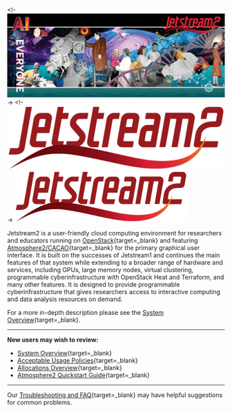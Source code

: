 <!- ![Jetstream2 Panel Art](images/JS2-banner.png) ->
<!- ![Jetstream2 Logo](images/JS2-Logo-Transparent.png) ->
<img src="images/JS2-Logo-Transparent.png" alt="Logo" class="center" width="400"/>


Jetstream2 is a user-friendly cloud computing environment for researchers and educators running on [OpenStack](https://www.openstack.org/){target=_blank} and featuring [Atmosphere2/CACAO](https://gitlab.com/cyverse/cacao/-/blob/master/README.md){target=_blank} for the primary graphical user interface. It is built on the successes of Jetstream1 and continues the main features of that system while extending to a broader range of hardware and services, including GPUs, large memory nodes, virtual clustering, programmable cyberinfrastructure with OpenStack Heat and Terraform, and many other features. It is designed to provide programmable cyberinfrastructure that gives researchers access to interactive computing and data analysis resources on demand.

For a more in-depth description please see the [System Overview](overview/overview-doc.md){target=_blank}.

---
**New users may wish to review:**

* [System Overview](overview/overview-doc.md){target=_blank}
* [Acceptable Usage Policies](general/policies.md){target=_blank}
* [Allocations Overview](alloc/overview.md){target=_blank}
* [Atmosphere2 Quickstart Guide](ui/atmo/quick.md){target=_blank}

---
Our [Troubleshooting and FAQ](faq/trouble.md){target=_blank} may have helpful suggestions for common problems.

